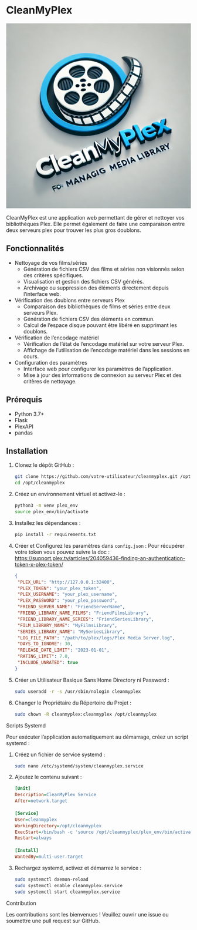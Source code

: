 # CleanMyPlex

![CleanMyPlex Logo](https://github.com/jjtronics/cleanmyplex/blob/main/static/logo.png)

CleanMyPlex est une application web permettant de gérer et nettoyer vos bibliothèques Plex. Elle permet également de faire une comparaison entre deux serveurs plex pour trouver les plus gros doublons.

## Fonctionnalités

- Nettoyage de vos films/séries
  - Génération de fichiers CSV des films et séries non visionnés selon des critères spécifiques.
  - Visualisation et gestion des fichiers CSV générés.
  - Archivage ou suppression des éléments directement depuis l’interface web.
- Vérification des doublons entre serveurs Plex
  - Comparaison des bibliothèques de films et séries entre deux serveurs Plex.
  - Génération de fichiers CSV des éléments en commun.
  - Calcul de l’espace disque pouvant être libéré en supprimant les doublons.
- Vérification de l’encodage matériel
  - Vérification de l’état de l’encodage matériel sur votre serveur Plex.
  - Affichage de l’utilisation de l’encodage matériel dans les sessions en cours.
- Configuration des paramètres
  - Interface web pour configurer les paramètres de l’application.
  - Mise à jour des informations de connexion au serveur Plex et des critères de nettoyage.

## Prérequis

- Python 3.7+
- Flask
- PlexAPI
- pandas

## Installation

1. Clonez le dépôt GitHub :
   ```sh
   git clone https://github.com/votre-utilisateur/cleanmyplex.git /opt/cleanmyplex
   cd /opt/cleanmyplex

2. Créez un environnement virtuel et activez-le :

   ```sh
   python3 -m venv plex_env
   source plex_env/bin/activate

3. Installez les dépendances :
   ```bash
   pip install -r requirements.txt

4. Créer et Configurez les paramètres dans `config.json` :
   Pour récupérer votre token vous pouvez suivre la doc : https://support.plex.tv/articles/204059436-finding-an-authentication-token-x-plex-token/
   ```json
   {
    "PLEX_URL": "http://127.0.0.1:32400",
    "PLEX_TOKEN": "your_plex_token",
    "PLEX_USERNAME": "your_plex_username",
    "PLEX_PASSWORD": "your_plex_password",
    "FRIEND_SERVER_NAME": "FriendServerName",
    "FRIEND_LIBRARY_NAME_FILMS": "FriendFilmsLibrary",
    "FRIEND_LIBRARY_NAME_SERIES": "FriendSeriesLibrary",
    "FILM_LIBRARY_NAME": "MyFilmsLibrary",
    "SERIES_LIBRARY_NAME": "MySeriesLibrary",
    "LOG_FILE_PATH": "/path/to/plex/logs/Plex Media Server.log",
    "DAYS_TO_IGNORE": 30,
    "RELEASE_DATE_LIMIT": "2023-01-01",
    "RATING_LIMIT": 7.0,
    "INCLUDE_UNRATED": true
   }

5. Créer un Utilisateur Basique Sans Home Directory ni Password :
   ```sh
   sudo useradd -r -s /usr/sbin/nologin cleanmyplex

6. Changer le Propriétaire du Répertoire du Projet :
   ```sh
   sudo chown -R cleanmyplex:cleanmyplex /opt/cleanmyplex

Scripts Systemd

Pour exécuter l’application automatiquement au démarrage, créez un script systemd :

1. Créez un fichier de service systemd :
   ```sh
   sudo nano /etc/systemd/system/cleanmyplex.service

2. Ajoutez le contenu suivant :

   ```ini
   [Unit]
   Description=CleanMyPlex Service
   After=network.target

   [Service]
   User=cleanmyplex
   WorkingDirectory=/opt/cleanmyplex
   ExecStart=/bin/bash -c 'source /opt/cleanmyplex/plex_env/bin/activate && exec python3 /opt/cleanmyplex/cleanmyplex.py'
   Restart=always

   [Install]
   WantedBy=multi-user.target

3. Rechargez systemd, activez et démarrez le service :

   ```sh
   sudo systemctl daemon-reload
   sudo systemctl enable cleanmyplex.service
   sudo systemctl start cleanmyplex.service

Contribution

Les contributions sont les bienvenues ! Veuillez ouvrir une issue ou soumettre une pull request sur GitHub.
